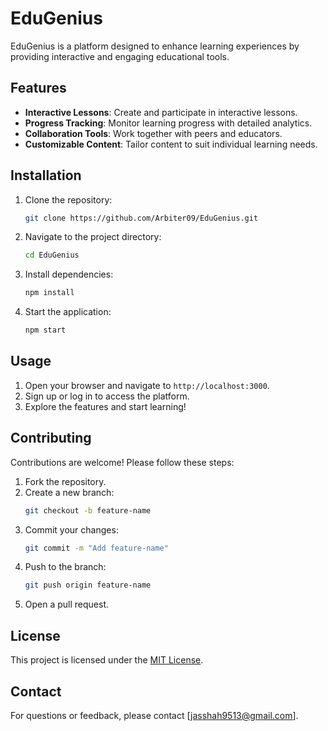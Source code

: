 # EduGenius

EduGenius is a platform designed to enhance learning experiences by providing interactive and engaging educational tools.

## Features

- **Interactive Lessons**: Create and participate in interactive lessons.
- **Progress Tracking**: Monitor learning progress with detailed analytics.
- **Collaboration Tools**: Work together with peers and educators.
- **Customizable Content**: Tailor content to suit individual learning needs.

## Installation

1. Clone the repository:
   ```bash
   git clone https://github.com/Arbiter09/EduGenius.git
   ```
2. Navigate to the project directory:
   ```bash
   cd EduGenius
   ```
3. Install dependencies:
   ```bash
   npm install
   ```
4. Start the application:
   ```bash
   npm start
   ```

## Usage

1. Open your browser and navigate to `http://localhost:3000`.
2. Sign up or log in to access the platform.
3. Explore the features and start learning!

## Contributing

Contributions are welcome! Please follow these steps:

1. Fork the repository.
2. Create a new branch:
   ```bash
   git checkout -b feature-name
   ```
3. Commit your changes:
   ```bash
   git commit -m "Add feature-name"
   ```
4. Push to the branch:
   ```bash
   git push origin feature-name
   ```
5. Open a pull request.

## License

This project is licensed under the [MIT License](LICENSE).

## Contact

For questions or feedback, please contact [jasshah9513@gmail.com].
